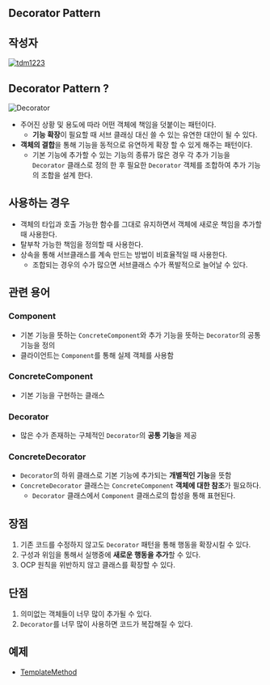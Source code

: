 ## **Decorator Pattern**

## 작성자
[![tdm1223](https://avatars1.githubusercontent.com/u/21440957?s=100&v=4)](https://github.com/tdm1223)

## Decorator Pattern ?

![Decorator](https://user-images.githubusercontent.com/21440957/171869978-2f4e2db1-50de-4825-b4b8-0cf7bb471df5.jpg)

- 주어진 상황 및 용도에 따라 어떤 객체에 책임을 덧붙이는 패턴이다.
  - **기능 확장**이 필요할 때 서브 클래싱 대신 쓸 수 있는 유연한 대안이 될 수 있다.
- **객체의 결합**을 통해 기능을 동적으로 유연하게 확장 할 수 있게 해주는 패턴이다.
  - 기본 기능에 추가할 수 있는 기능의 종류가 많은 경우 각 추가 기능을 `Decorator` 클래스로 정의 한 후 필요한 `Decorator` 객체를 조합하여 추가 기능의 조합을 설계 한다.

## 사용하는 경우
- 객체의 타입과 호출 가능한 함수를 그대로 유지하면서 객체에 새로운 책임을 추가할 때 사용한다.
- 탈부착 가능한 책임을 정의할 때 사용한다.
- 상속을 통해 서브클래스를 계속 만드는 방법이 비효율적일 때 사용한다.
    - 조합되는 경우의 수가 많으면 서브클래스 수가 폭발적으로 늘어날 수 있다.

## 관련 용어
### Component
- 기본 기능을 뜻하는 `ConcreteComponent`와 추가 기능을 뜻하는 `Decorator`의 공통 기능을 정의
- 클라이언트는 `Component`를 통해 실제 객체를 사용함

### ConcreteComponent
- 기본 기능을 구현하는 클래스

### Decorator
- 많은 수가 존재하는 구체적인 `Decorator`의 **공통 기능**을 제공

### ConcreteDecorator
- `Decorator`의 하위 클래스로 기본 기능에 추가되는 **개별적인 기능**을 뜻함
- `ConcreteDecorator` 클래스는 `ConcreteComponent` **객체에 대한 참조**가 필요하다.
  - `Decorator` 클래스에서 `Component` 클래스로의 합성을 통해 표현된다.

## 장점
1. 기존 코드를 수정하지 않고도 `Decorator` 패턴을 통해 행동을 확장시킬 수 있다.
2. 구성과 위임을 통해서 실행중에 **새로운 행동을 추가**할 수 있다.
3. OCP 원칙을 위반하지 않고 클래스를 확장할 수 있다.

## 단점
1. 의미없는 객체들이 너무 많이 추가될 수 있다.
2. `Decorator`를 너무 많이 사용하면 코드가 복잡해질 수 있다.

## 예제
- [TemplateMethod](/code/Decorator.cpp)